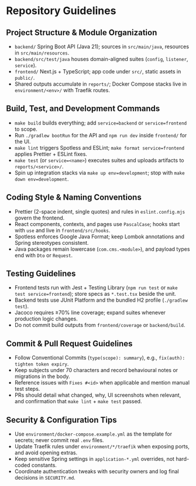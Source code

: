 # Repository Guidelines

## Project Structure & Module Organization
- `backend/` Spring Boot API (Java 21); sources in `src/main/java`, resources in `src/main/resources`.
- `backend/src/test/java` houses domain-aligned suites (`config`, `listener`, `service`).
- `frontend/` Next.js + TypeScript; app code under `src/`, static assets in `public/`.
- Shared outputs accumulate in `reports/`; Docker Compose stacks live in `environment/<env>/` with Traefik routes.

## Build, Test, and Development Commands
- `make build` builds everything; add `service=backend` or `service=frontend` to scope.
- Run `./gradlew bootRun` for the API and `npm run dev` inside `frontend/` for the UI.
- `make lint` triggers Spotless and ESLint; `make format service=frontend` applies Prettier + ESLint fixes.
- `make test` (or `service=<name>`) executes suites and uploads artifacts to `reports/<service>/`.
- Spin up integration stacks via `make up env=development`; stop with `make down env=development`.

## Coding Style & Naming Conventions
- Prettier (2-space indent, single quotes) and rules in `eslint.config.mjs` govern the frontend.
- React components, contexts, and pages use `PascalCase`; hooks start with `use` and live in `frontend/src/hooks`.
- Spotless enforces Google Java Format; keep Lombok annotations and Spring stereotypes consistent.
- Java packages remain lowercase (`com.cms.<module>`), and payload types end with `Dto` or `Request`.

## Testing Guidelines
- Frontend tests run with Jest + Testing Library (`npm run test` or `make test service=frontend`); store specs as `*.test.tsx` beside the unit.
- Backend tests use JUnit Platform and the bundled H2 profile (`./gradlew test`).
- Jacoco requires ≥70% line coverage; expand suites whenever production logic changes.
- Do not commit build outputs from `frontend/coverage` or `backend/build`.

## Commit & Pull Request Guidelines
- Follow Conventional Commits (`type(scope): summary`), e.g., `fix(auth): tighten token expiry`.
- Keep subjects under 70 characters and record behavioural notes or migrations in the body.
- Reference issues with `Fixes #<id>` when applicable and mention manual test steps.
- PRs should detail what changed, why, UI screenshots when relevant, and confirmation that `make lint` + `make test` passed.

## Security & Configuration Tips
- Use `environment/docker-compose.example.yml` as the template for secrets; never commit real `.env` files.
- Update Traefik rules under `environment/*/traefik` when exposing ports, and avoid opening extras.
- Keep sensitive Spring settings in `application-*.yml` overrides, not hard-coded constants.
- Coordinate authentication tweaks with security owners and log final decisions in `SECURITY.md`.
